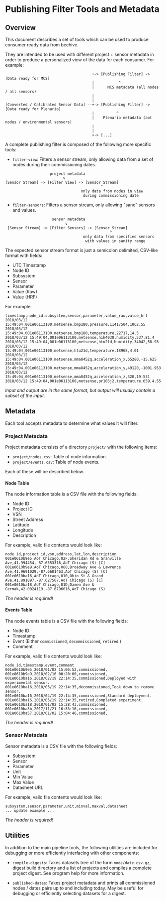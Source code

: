 <!--
waggle_topic=Waggle/Beehive/Operations
-->

# Publishing Filter Tools and Metadata

## Overview

This document describes a set of tools which can be used to produce consumer
ready data from beehive.

They are intended to be used with different project + sensor metadata in order
to produce a personalized view of the data for each consumer. For example:

```
                                       +-> [Publishing Filter] -> [Data ready for MCS]
                                       |           ^
                                       |      MCS metadata (all nodes / all sensors)
                                       |
                                       |
[Converted / Calibrated Sensor Data] --+-> [Publishing Filter] -> [Data ready for Plenario]
                                       |          ^
                                       |    Plenario metadata (aot nodes / environmental sensors)
                                       |
                                       |
                                       +-> [...]
```

A complete publishing filter is composed of the following more specific tools:

* `filter-view`: Filters a sensor stream, only allowing data from a set of nodes during their commissioning dates.
```
                    project metadata
                          v
[Sensor Stream] -> [Filter View] -> [Sensor Stream]
                                           ^
                                  only data from nodes in view
                                   during commissioning date
```

* `filter-sensors`: Filters a sensor stream, only allowing "sane" sensors and values.
```
                     sensor metadata
                           v
 [Sensor Stream] -> [Filter Sensors] -> [Sensor Stream]
                                               ^
                                   only data from specified sensors
                                    with values in sanity range
```

The expected sensor stream format is just a semicolon delimited, CSV-like format with fields:

* UTC Timestamp
* Node ID
* Subsystem
* Sensor
* Parameter
* Value (Raw)
* Value (HRF)

For example:

```
timestamp,node_id,subsystem,sensor,parameter,value_raw,value_hrf
2018/03/12 15:49:04,001e06113100,metsense,bmp180,pressure,11417504,1062.55
2018/03/12 15:49:04,001e06113100,metsense,bmp180,temperature,22717,14.5
2018/03/12 15:49:04,001e06113100,metsense,hih4030,humidity,537,81.4
2018/03/12 15:49:04,001e06113100,metsense,htu21d,humidity,34042,58.93
2018/03/12 15:49:04,001e06113100,metsense,htu21d,temperature,18968,4.01
2018/03/12 15:49:04,001e06113100,metsense,mma8452q,acceleration_x,65280,-15.625
2018/03/12 15:49:04,001e06113100,metsense,mma8452q,acceleration_y,49120,-1001.953
2018/03/12 15:49:04,001e06113100,metsense,mma8452q,acceleration_z,320,19.531
2018/03/12 15:49:04,001e06113100,metsense,pr103j2,temperature,659,4.55
```

_Input and output are in the same format, but output will usually contain a subset of the input._

## Metadata

Each tool accepts metadata to determine what values it will filter.

### Project Metadata

Project metadata consists of a directory `project/` with the following items:

* `project/nodes.csv`: Table of node information.
* `project/events.csv`: Table of node events.

Each of these will be described below.

#### Node Table

The node information table is a CSV file with the following fields:

* Node ID
* Project ID
* VSN
* Street Address
* Latitude
* Longitude
* Description

For example, valid file contents would look like:

```
node_id,project_id,vsn,address,lat,lon,description
001e0610b9e5,AoT Chicago,02F,Sheridan Rd & Granville Ave,41.994454,-87.6553316,AoT Chicago (S) [C]
001e0610b9e9,AoT Chicago,080,Broadway Ave & Lawrence Ave,41.9691029,-87.6601463,AoT Chicago (S) [C]
001e0610ba16,AoT Chicago,010,Ohio St & Grand Ave,41.891897,-87.627507,AoT Chicago (S) [C]
001e0610ba18,AoT Chicago,01D,Damen Ave & Cermak,42.0024119,-87.6796016,AoT Chicago (S)
```

_The header is required!_

#### Events Table

The node events table is a CSV file with the following fields:

* Node ID
* Timestamp
* Event (Either `commissioned`, `decommissioned`, `retired`.)
* Comment

For example, valid file contents would look like:

```
node_id,timestamp,event,comment
001e0610b9e5,2018/01/02 15:06:52,commissioned,
001e0610b9e9,2018/02/16 00:20:00,commissioned,
001e0610ba16,2018/02/19 22:14:35,commissioned,Deployed with experimental sensor.
001e0610ba16,2018/03/19 22:14:35,decommissioned,Took down to remove sensor.
001e0610ba16,2018/04/19 22:14:35,commissioned,Standard deployment.
001e0610ba16,2018/05/19 22:14:35,retired,Completed experiment.
001e0610ba18,2018/01/02 15:28:43,commissioned,
001e0610ba3b,2017/11/21 16:33:16,commissioned,
001e0610ba57,2018/01/02 15:04:46,commissioned,
```

_The header is required!_

### Sensor Metadata

Sensor metadata is a CSV file with the following fields:

* Subsystem
* Sensor
* Parameter
* Unit
* Min Value
* Max Value
* Datasheet URL

For example, valid file contents would look like:

```
subsystem,sensor,parameter,unit,minval,maxval,datasheet
... update example ...
```

_The header is required!_

## Utilities

In addition to the main pipeline tools, the following utilities are included for
debugging or more efficiently interfacing with other components:

* `compile-digests`: Takes datasets tree of the form `node/date.csv.gz`, digest
build directory and a list of projects and compiles a complete project digest.
See program help for more information.

* `published-dates`: Takes project metadata and prints all commissioned nodes /
dates pairs up to and including today. May be useful for debugging or efficiently
selecting datasets for a digest.
